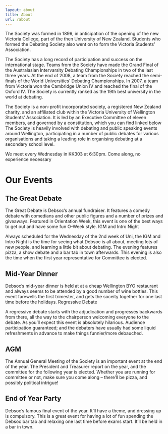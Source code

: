 ```yaml
---
layout: about
title: About
url: /about
---
```


The Society was formed in 1899, in anticipation of the opening of the new Victoria College, part of the then University of New Zealand. Students who formed the Debating Society also went on to form the Victoria Students’ Association.

The Society has a long record of participation and success on the international stage. Teams from the Society have made the Grand Final of the Australasian Intervarsity Debating Championships in two of the last three years. At the end of 2008, a team from the Society reached the semi-finals of the World Universities’ Debating Championships. In 2007, a team from Victoria won the Cambridge Union IV and reached the final of the Oxford IV. The Society is currently ranked as the 19th best university in the world at debating.

The Society is a non-profit incorporated society, a registered New  Zealand charity, and an affiliated club within the Victoria University  of Wellington Students’ Association. It is led by an Executive Committee of eleven members, and governed by a constitution, which you can find linked below The Society is heavily involved with debating and public speaking  events around Wellington, participating in a number of public debates  for various organisations and taking a leading role in organising  debating at a secondary school level.

We meet every Wednesday in KK303 at 6:30pm. Come along, no experience necessary

# Our Events

## The Great Debate
The Great Debate is Debsoc’s annual fundraiser. It features a comedy debate with comedians and other public figures and a number of prizes and giveaways. Featured in Orientation Week, this event is one of the best ways to get out and have some fun O-Week style.
IGM and Intro Night

Always scheduled for the Wednesday of the 2nd week of Uni, the IGM and Intro Night is the time for seeing what Debsoc is all about, meeting lots of new people, and learning a little bit about debating. The  evening features pizza, a show debate and a bar tab in town afterwards. This evening is also the time when the first year representative for Committee is elected.

## Mid-Year Dinner
Debsoc’s mid-year dinner is held at at a cheap Wellington BYO restaurant and always seems to be attended by a good number of wine bottles. This event farewells the first trimester, and gets the soceity together for one last time before the holidays.
Regressive Debate

A regressive debate starts with the adjudication and progresses  backwards from there, all the way to the chairperson welcoming everyone  to the debate. As you’ll expect this event is absolutely hilarious.  Audience participation guaranteed; and the debaters have usually had some liquid refreshments in advance to make things funnier/more debauched.

## AGM
The Annual General Meeting of the Society is an important event at  the end of the year. The President and Treasurer report on the year, and the committee for the following year is elected. Whether you are running for committee or not, make sure you come along – there’ll be pizza, and possibly political intrigue!

## End of Year Party

Debsoc’s famous final event of the year. It’ll have a theme, and dressing up is compulsory. This is a great event for having a lot of fun spending the Debsoc bar tab and relaxing one last time before exams start. It’ll be held in a bar in town.
